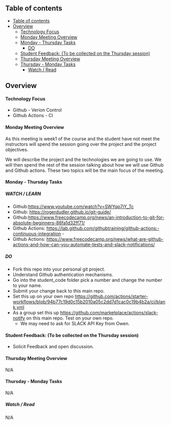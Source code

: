 ## Table of contents
- [Table of contents](#Table-of-contents)
- [Overview](#Overview)
    - [Technology Focus](#Technology-Focus)
    - [Monday Meeting Overview](#Monday-Meeting-Overview)
    - [Monday - Thursday Tasks](#Monday---Thursday-Tasks)
      - [DO](#DO)
    - [Student Feedback: (To be collected on the Thursday session)](#Student-Feedback-To-be-collected-on-the-Thursday-session)
    - [Thursday Meeting Overview](#Thursday-Meeting-Overview)
    - [Thursday - Monday Tasks](#Thursday---Monday-Tasks)
      - [Watch / Read](#Watch--Read)


## Overview

#### Technology Focus

* Github - Verion Control
* Github Actions - CI

#### Monday Meeting Overview

As this meeting is week1 of the course and the student have not meet the instructors will spend the session going over the project and the project objectives.

We will describe the project and the technologies we are going to use. We will then spend the rest of the session talking about how we will use Github and Github actions. These two topics will be the main focus of the meeting.

#### Monday - Thursday Tasks

##### WATCH / LEARN

- Github:https://www.youtube.com/watch?v=SWYqp7iY_Tc 
- Github: https://rogerdudler.github.io/git-guide/ 
- Github:https://www.freecodecamp.org/news/an-introduction-to-git-for-absolute-beginners-86fa1d32ff71/  
- Github Actions: https://lab.github.com/githubtraining/github-actions:-continuous-integration -
- Github Actions: https://www.freecodecamp.org/news/what-are-github-actions-and-how-can-you-automate-tests-and-slack-notifications/

##### DO

- Fork this repo into your personal  git project.
- Understand Github authentication mechanisms.
- Go into the student_code folder pick a number and change the number to your name.
- Submit your change back to this main repo.
- Set this up on your own repo https://github.com/actions/starter-workflows/blob/94b77c19d0c15b2010a05c2dd7d1cac0c19b4b2a/ci/blank.yml
- As a group set this up https://github.com/marketplace/actions/slack-notify on this main repo. Test on your own repo.
  - We may need to ask for SLACK API Key from Owen.


#### Student Feedback: (To be collected on the Thursday session)

 - Solicit Feedback and open discussion.


#### Thursday Meeting Overview

N/A

#### Thursday - Monday Tasks

N/A

##### Watch / Read 

N/A







